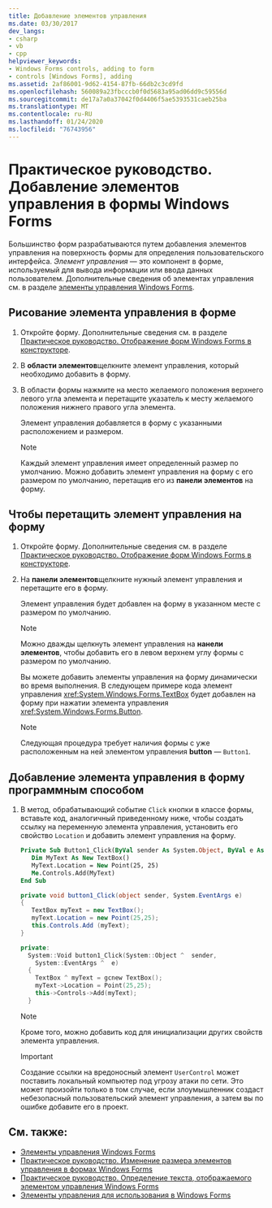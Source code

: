 ```yaml
---
title: Добавление элементов управления
ms.date: 03/30/2017
dev_langs:
- csharp
- vb
- cpp
helpviewer_keywords:
- Windows Forms controls, adding to form
- controls [Windows Forms], adding
ms.assetid: 2af86001-9d62-4154-87fb-66db2c3cd9fd
ms.openlocfilehash: 560089a23fbcccb0f0d5683a95ad06dd9c59556d
ms.sourcegitcommit: de17a7a0a37042f0d4406f5ae5393531caeb25ba
ms.translationtype: MT
ms.contentlocale: ru-RU
ms.lasthandoff: 01/24/2020
ms.locfileid: "76743956"
---
```

# <a name="how-to-add-controls-to-windows-forms"></a>Практическое руководство. Добавление элементов управления в формы Windows Forms

Большинство форм разрабатываются путем добавления элементов управления на поверхность формы для определения пользовательского интерфейса. *Элемент управления* — это компонент в форме, используемый для вывода информации или ввода данных пользователем. Дополнительные сведения об элементах управления см. в разделе [элементы управления Windows Forms](index.md).

## <a name="to-draw-a-control-on-a-form"></a>Рисование элемента управления в форме

1. Откройте форму. Дополнительные сведения см. в разделе [Практическое руководство. Отображение форм Windows Forms в конструкторе](https://docs.microsoft.com/previous-versions/visualstudio/visual-studio-2010/w5yd62ts(v=vs.100)).

2. В **области элементов**щелкните элемент управления, который необходимо добавить в форму.

3. В области формы нажмите на место желаемого положения верхнего левого угла элемента и перетащите указатель к месту желаемого положения нижнего правого угла элемента.

    Элемент управления добавляется в форму с указанными расположением и размером.

    > [!NOTE]
    > Каждый элемент управления имеет определенный размер по умолчанию. Можно добавить элемент управления на форму с его размером по умолчанию, перетащив его из **панели элементов** на форму.

## <a name="to-drag-a-control-to-a-form"></a>Чтобы перетащить элемент управления на форму

1. Откройте форму. Дополнительные сведения см. в разделе [Практическое руководство. Отображение форм Windows Forms в конструкторе](https://docs.microsoft.com/previous-versions/visualstudio/visual-studio-2010/w5yd62ts(v=vs.100)).

2. На **панели элементов**щелкните нужный элемент управления и перетащите его в форму.

    Элемент управления будет добавлен на форму в указанном месте с размером по умолчанию.

    > [!NOTE]
    > Можно дважды щелкнуть элемент управления на **нанели элементов**, чтобы добавить его в левом верхнем углу формы с размером по умолчанию.

    Вы можете добавить элементы управления на форму динамически во время выполнения. В следующем примере кода элемент управления <xref:System.Windows.Forms.TextBox> будет добавлен на форму при нажатии элемента управления <xref:System.Windows.Forms.Button>.

    > [!NOTE]
    > Следующая процедура требует наличия формы с уже расположенным на ней элементом управления **button** — `Button1`.

## <a name="to-add-a-control-to-a-form-programmatically"></a>Добавление элемента управления в форму программным способом

1. В метод, обрабатывающий событие `Click` кнопки в классе формы, вставьте код, аналогичный приведенному ниже, чтобы создать ссылку на переменную элемента управления, установить его свойство `Location` и добавить элемент управления на форму.

    ```vb
    Private Sub Button1_Click(ByVal sender As System.Object, ByVal e As System.EventArgs) Handles Button1.Click
       Dim MyText As New TextBox()
       MyText.Location = New Point(25, 25)
       Me.Controls.Add(MyText)
    End Sub
    ```

    ```csharp
    private void button1_Click(object sender, System.EventArgs e)
    {
       TextBox myText = new TextBox();
       myText.Location = new Point(25,25);
       this.Controls.Add (myText);
    }
    ```

    ```cpp
    private:
      System::Void button1_Click(System::Object ^  sender,
        System::EventArgs ^  e)
      {
        TextBox ^ myText = gcnew TextBox();
        myText->Location = Point(25,25);
        this->Controls->Add(myText);
      }
    ```

    > [!NOTE]
    > Кроме того, можно добавить код для инициализации других свойств элемента управления.

    > [!IMPORTANT]
    > Создание ссылки на вредоносный элемент `UserControl` может поставить локальный компьютер под угрозу атаки по сети. Это может произойти только в том случае, если злоумышленник создаст небезопасный пользовательский элемент управления, а затем вы по ошибке добавите его в проект.

## <a name="see-also"></a>См. также:

- [Элементы управления Windows Forms](index.md)
- [Практическое руководство. Изменение размера элементов управления в формах Windows Forms](how-to-resize-controls-on-windows-forms.md)
- [Практическое руководство. Определение текста, отображаемого элементом управления Windows Forms](how-to-set-the-text-displayed-by-a-windows-forms-control.md)
- [Элементы управления для использования в Windows Forms](controls-to-use-on-windows-forms.md)
